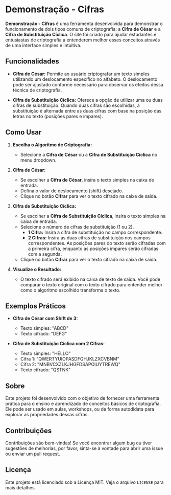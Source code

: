 # Demonstração - Cifras

**Demonstração - Cifras** é uma ferramenta  desenvolvida para demonstrar o funcionamento de dois tipos comuns de criptografia: a **Cifra de César** e a **Cifra de Substituição Cíclica**. O site foi criado para ajudar estudantes e entusiastas de criptografia a entenderem melhor esses conceitos através de uma interface simples e intuitiva.

## Funcionalidades

- **Cifra de César:** Permite ao usuário criptografar um texto simples utilizando um deslocamento específico no alfabeto. O deslocamento pode ser ajustado conforme necessário para observar os efeitos dessa técnica de criptografia.
  
- **Cifra de Substituição Cíclica:** Oferece a opção de utilizar uma ou duas cifras de substituição. Quando duas cifras são escolhidas, a substituição é alternada entre as duas cifras com base na posição das letras no texto (posições pares e ímpares).

## Como Usar

1. **Escolha o Algoritmo de Criptografia:**
   - Selecione a **Cifra de César** ou a **Cifra de Substituição Cíclica** no menu dropdown.

2. **Cifra de César:**
   - Se escolher a **Cifra de César**, insira o texto simples na caixa de entrada.
   - Defina o valor de deslocamento (shift) desejado.
   - Clique no botão **Cifrar** para ver o texto cifrado na caixa de saída.

3. **Cifra de Substituição Cíclica:**
   - Se escolher a **Cifra de Substituição Cíclica**, insira o texto simples na caixa de entrada.
   - Selecione o número de cifras de substituição (1 ou 2).
     - **1 Cifra:** Insira a cifra de substituição no campo correspondente.
     - **2 Cifras:** Insira as duas cifras de substituição nos campos correspondentes. As posições pares do texto serão cifradas com a primeira cifra, enquanto as posições ímpares serão cifradas com a segunda.
   - Clique no botão **Cifrar** para ver o texto cifrado na caixa de saída.

4. **Visualize o Resultado:**
   - O texto cifrado será exibido na caixa de texto de saída. Você pode comparar o texto original com o texto cifrado para entender melhor como o algoritmo escolhido transforma o texto.

## Exemplos Práticos

- **Cifra de César com Shift de 3:**
  - Texto simples: "ABCD"
  - Texto cifrado: "DEFG"

- **Cifra de Substituição Cíclica com 2 Cifras:**
  - Texto simples: "HELLO"
  - Cifra 1: "QWERTYUIOPASDFGHJKLZXCVBNM"
  - Cifra 2: "MNBVCXZLKJHGFDSAPOIUYTREWQ"
  - Texto cifrado: "QSTNK"

## Sobre

Este projeto foi desenvolvido com o objetivo de fornecer uma ferramenta prática para o ensino e aprendizado de conceitos básicos de criptografia. Ele pode ser usado em aulas, workshops, ou de forma autodidata para explorar as propriedades dessas cifras.

## Contribuições

Contribuições são bem-vindas! Se você encontrar algum bug ou tiver sugestões de melhorias, por favor, sinta-se à vontade para abrir uma issue ou enviar um pull request.

## Licença

Este projeto está licenciado sob a Licença MIT. Veja o arquivo `LICENSE` para mais detalhes.
